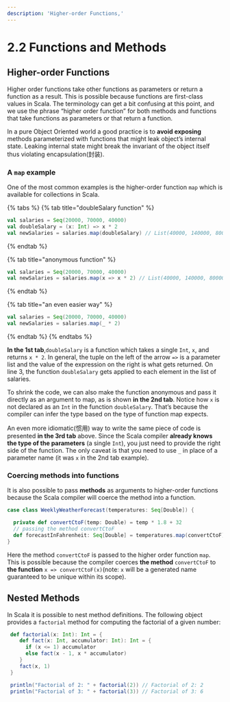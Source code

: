 ```yaml
---
description: 'Higher-order Functions,'
---
```


# 2.2 Functions and Methods

## Higher-order Functions

Higher order functions take other functions as parameters or return a function as a result. This is possible because functions are first-class values in Scala. The terminology can get a bit confusing at this point, and we use the phrase “higher order function” for both methods and functions that take functions as parameters or that return a function.

In a pure Object Oriented world a good practice is to **avoid exposing** methods parameterized with functions that might leak object’s internal state. Leaking internal state might break the invariant of the object itself thus violating encapsulation\(封装\).

### A `map` example

One of the most common examples is the higher-order function `map` which is available for collections in Scala.

{% tabs %}
{% tab title="doubleSalary function" %}
```scala
val salaries = Seq(20000, 70000, 40000)
val doubleSalary = (x: Int) => x * 2
val newSalaries = salaries.map(doubleSalary) // List(40000, 140000, 80000)
```
{% endtab %}

{% tab title="anonymous function" %}
```scala
val salaries = Seq(20000, 70000, 40000)
val newSalaries = salaries.map(x => x * 2) // List(40000, 140000, 80000)
```
{% endtab %}

{% tab title="an even easier way" %}
```scala
val salaries = Seq(20000, 70000, 40000)
val newSalaries = salaries.map(_ * 2)
```
{% endtab %}
{% endtabs %}

**In the 1st tab**,`doubleSalary` is a function which takes a single `Int`, `x`, and returns `x * 2`. In general, the tuple on the left of the arrow `=>` is a parameter list and the value of the expression on the right is what gets returned. On line 3, the function `doubleSalary` gets applied to each element in the list of salaries.

To shrink the code, we can also make the function anonymous and pass it directly as an argument to map, as is shown **in the 2nd tab**. Notice how `x` is not declared as an `Int` in the function `doubleSalary`. That’s because the compiler can infer the type based on the type of function map expects. 

An even more idiomatic\(惯用\) way to write the same piece of code is presented **in the 3rd tab** above. Since the Scala compiler **already knows the type of the parameters** \(a single `Int`\), you just need to provide the right side of the function. The only caveat is that you need to use `_` in place of a parameter name \(it was `x` in the 2nd tab example\).

### Coercing methods into functions <a id="coercing-methods-into-functions"></a>

It is also possible to pass **methods** as arguments to higher-order functions because the Scala compiler will coerce the method into a function.

```scala
case class WeeklyWeatherForecast(temperatures: Seq[Double]) {

  private def convertCtoF(temp: Double) = temp * 1.8 + 32
  // passing the method convertCtoF
  def forecastInFahrenheit: Seq[Double] = temperatures.map(convertCtoF)
}
```

Here the method `convertCtoF` is passed to the higher order function `map`. This is possible because the compiler coerces **the method** `convertCtoF` to **the function** `x => convertCtoF(x)`\(note: `x` will be a generated name guaranteed to be unique within its scope\).



## Nested Methods

In Scala it is possible to nest method definitions. The following object provides a `factorial` method for computing the factorial of a given number:

```scala
 def factorial(x: Int): Int = {
    def fact(x: Int, accumulator: Int): Int = {
      if (x <= 1) accumulator
      else fact(x - 1, x * accumulator)
    }  
    fact(x, 1)
 }

 println("Factorial of 2: " + factorial(2)) // Factorial of 2: 2
 println("Factorial of 3: " + factorial(3)) // Factorial of 3: 6
```

















